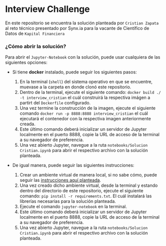 # Interview Challenge
En este repositorio se encuentra la solución planteada por `Cristian Zapata` al reto técnico presentado por 
Synx.ia para la vacante de Científico de Datos de `Kapital Financiera`

### ¿Cómo abrir la solución?

Para abrir el `Jupyter-Notebook` con la solución, puede usar cualquiera de las siguientes opciones:

- Si tiene **docker** instalado, puede seguir los siguientes pasos:
  1. En la terminal (`shell`) del sistema operativo en que se encuentre, muevase a la carpeta en donde clonó este repositorio.
  2. Dentro de la terminal, ejecute el siguiente comando: 
  `docker build ./ -t interview_cristian` el cuál construirá la respectiva imágen a partirt del `Dockerfile` configurado.
  3. Una vez termine la construcción de la imagen, ejecute el siguiente comando `docker run -p 8888:8888 interview_cristian` el cuál ejecutará el contenedor con la respectiva imagen anteriormente creada.
  4. Este último comando deberá inicializar un servidor de Jupyter localmente en el puerto 8888, copie la URL de acceso de la terminal a su navegador de preferencia.
  5. Una vez abierto Jupyter, navegue a la ruta `notebooks/Solucion Cristian.ipynb` para abrir el respectivo archivo con la solución planteada.

- De igual manera, puede seguir las siguientes instrucciones:
  1. Crear un ambiente virtual de manera local, si no sabe cómo, puede seguir las [instrucciones aquí planteada](https://uoa-eresearch.github.io/eresearch-cookbook/recipe/2014/11/26/python-virtual-env/). 
  2. Una vez creado dicho ambiente virtual, desde la terminal y estando dentro del directorio de este repositorio, ejecute el siguiente comando: `pip install -r requirements.txt`. El cuál instalará las librerías necesarias para la solución planteada.
  3. Ejecute el comando `jupyter-notebook` en la terminal.
  4. Este último comando deberá inicializar un servidor de Jupyter localmente en el puerto 8888, copie la URL de acceso de la terminal a su navegador de preferencia.
  5. Una vez abierto Jupyter, navegue a la ruta `notebooks/Solucion Cristian.ipynb` para abrir el respectivo archivo con la solución planteada.
  

